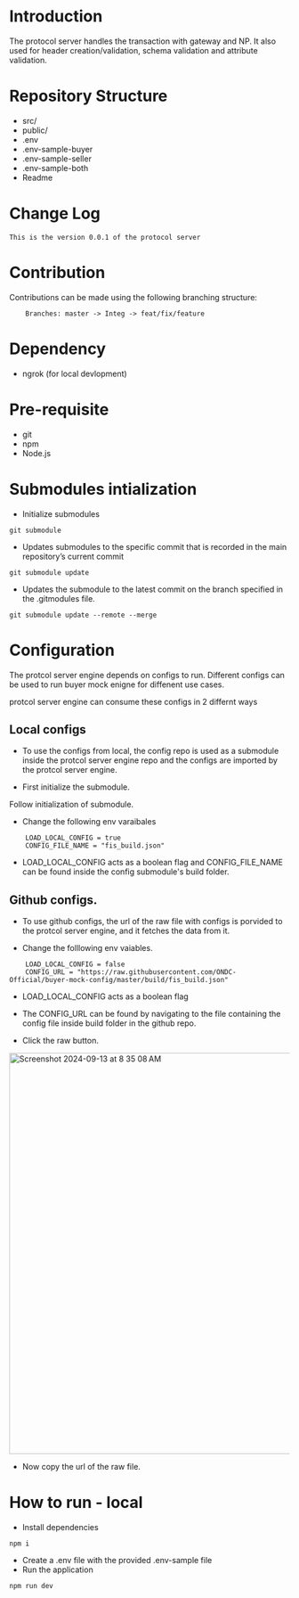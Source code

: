 # Introduction

The protocol server handles the transaction with gateway and NP. It also used for header creation/validation, schema validation and attribute validation.

# Repository Structure

- src/
- public/
- .env
- .env-sample-buyer
- .env-sample-seller
- .env-sample-both
- Readme

# Change Log

    This is the version 0.0.1 of the protocol server

# Contribution

Contributions can be made using the following branching structure:

```
    Branches: master -> Integ -> feat/fix/feature
```

# Dependency

- ngrok (for local devlopment)

# Pre-requisite

- git
- npm
- Node.js

# Submodules intialization

- Initialize submodules

```
git submodule
```

- Updates submodules to the specific commit that is recorded in the main repository’s current commit

```
git submodule update
```

- Updates the submodule to the latest commit on the branch specified in the .gitmodules file.

```
git submodule update --remote --merge
```

# Configuration

The protcol server engine depends on configs to run. Different configs can be used to run buyer mock enigne for diffenent use cases.

protcol server engine can consume these configs in 2 differnt ways

## Local configs

- To use the configs from local, the config repo is used as a submodule inside the protcol server engine repo and the configs are imported by the protcol server engine.

- First initialize the submodule.

Follow initialization of submodule.

- Change the following env varaibales

```
    LOAD_LOCAL_CONFIG = true
    CONFIG_FILE_NAME = "fis_build.json"
```

- LOAD_LOCAL_CONFIG acts as a boolean flag and CONFIG_FILE_NAME can be found inside the config submodule's build folder.

## Github configs.

- To use github configs, the url of the raw file with configs is porvided to the protcol server engine, and it fetches the data from it.

- Change the folllowing env vaiables.

```
    LOAD_LOCAL_CONFIG = false
    CONFIG_URL = "https://raw.githubusercontent.com/ONDC-Official/buyer-mock-config/master/build/fis_build.json"
```

- LOAD_LOCAL_CONFIG acts as a boolean flag

- The CONFIG_URL can be found by navigating to the file containing the config file inside build folder in the github repo.

- Click the raw button.

<img width="720" alt="Screenshot 2024-09-13 at 8 35 08 AM" src="https://github.com/user-attachments/assets/42f0606f-9b2c-47fb-b928-73fcb45b85ba">

- Now copy the url of the raw file.

# How to run - local

- Install dependencies

```
npm i
```

- Create a .env file with the provided .env-sample file
- Run the application

```
npm run dev
```
